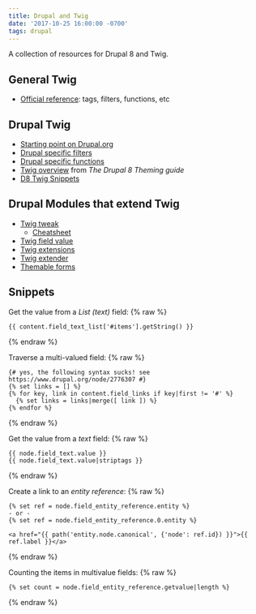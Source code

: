 ```yaml
---
title: Drupal and Twig
date: '2017-10-25 16:00:00 -0700'
tags: drupal
---
```


A collection of resources for Drupal 8 and Twig.

## General Twig

* [Official reference](https://twig.symfony.com/doc/2.x/#reference): tags, filters, functions, etc

## Drupal Twig

* [Starting point on Drupal.org](https://www.drupal.org/docs/8/theming/twig)
* [Drupal specific filters](https://www.drupal.org/docs/8/theming/twig/filters-modifying-variables-in-twig-templates)
* [Drupal specific functions](https://www.drupal.org/docs/8/theming/twig/functions-in-twig-templates)
* [Twig overview](https://sqndr.github.io/d8-theming-guide/twig/twig-basics.html) from _The Drupal 8 Theming guide_
* [D8 Twig Snippets](https://github.com/jenter/twig-snippets)

## Drupal Modules that extend Twig

* [Twig tweak](https://www.drupal.org/project/twig_tweak)
  * [Cheatsheet](https://www.drupal.org/docs/8/modules/twig-tweak/cheat-sheet-8x-2x)
* [Twig field value](https://www.drupal.org/project/twig_field_value)
* [Twig extensions](https://www.drupal.org/project/twig_extensions)
* [Twig extender](https://www.drupal.org/project/twig_extender)
* [Themable forms](https://www.drupal.org/project/themable_forms)

## Snippets

Get the value from a _List (text)_ field:
{% raw %}
```twig
{{ content.field_text_list['#items'].getString() }}
```
{% endraw %}

Traverse a multi-valued field:
{% raw %}
```twig
{# yes, the following syntax sucks! see https://www.drupal.org/node/2776307 #}
{% set links = [] %}
{% for key, link in content.field_links if key|first != '#' %}
  {% set links = links|merge([ link ]) %}
{% endfor %}
```
{% endraw %}

Get the value from a _text_ field:
{% raw %}
```twig
{{ node.field_text.value }}
{{ node.field_text.value|striptags }}
```
{% endraw %}

Create a link to an _entity reference_:
{% raw %}
```twig
{% set ref = node.field_entity_reference.entity %}
- or -
{% set ref = node.field_entity_reference.0.entity %}

<a href="{{ path('entity.node.canonical', {'node': ref.id}) }}">{{ ref.label }}</a>
```
{% endraw %}

Counting the items in multivalue fields:
{% raw %}
```twig
{% set count = node.field_entity_reference.getvalue|length %}
```
{% endraw %}
